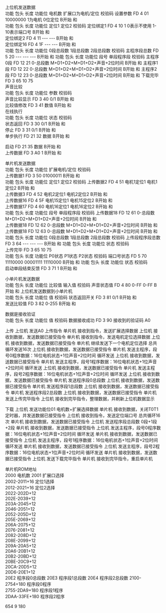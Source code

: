 上位机发送数据							
功能	包头	长度	功能位	电机数	扩展口为电机/定位	校验码	
设置参数	FD	4	01		10000000 1为电机 0位定位	B开始 和	
功能	包头	长度	功能位	定位1	定位2	校验码	
定位绑定1	FD	4	10	1	0表示不使用 1-10表示端口号	B开始 和	
定位绑定2	FD	4	11	---	---	B开始 和	
定位绑定16	FD	4	1F	---	---	B开始 和	
功能	包头	长度	功能位	0段总段数	1段总段数	2段总段数	校验码
主程序段总数	FD	5	20	---	---	---	B开始 和
功能	包头	长度	功能位	段号	单段程序段		校验码
主程序0段	FD	12	21	0-总段数	M+D1+D2+M+D1+D2+声音+2位时间		B开始 和
主程序1段	FD	12	22	0-总段数	M+D1+D2+M+D1+D2+声音+2位时间		B开始 和
主程序2段	FD	12	23	0-总段数	M+D1+D2+M+D1+D2+声音+2位时间		B开始 和
下载完毕	FD	3	65	10	75		
声音比较							
功能	包头	长度	功能位	参数	校验码		
声音比较显示	FD	3	40	0/1	B开始 和		
比较值修改	FD	3	41	数值	B开始 和		
在线执行							
功能	包头	长度	功能位	状态	校验码		
状态返回	FD	3	30	0/1	B开始 和		
停止	FD	3	31	0/1	B开始 和		
单步执行	FD	21	32	数据	B开始 和		
							
启动	FD	21	35	数据	B开始 和		
上传数据	FD	3	A0	1	B开始 和		

单片机发送数据							
功能	包头	长度	功能位	扩展电机/定位	校验码		
上传数据1	FD	3	50	01000011	B开始 和		
功能	包头	长度	功能位	定位1	定位2	校验码	
上传数据2	FD	4	51	电机1定位1	电机1定位2	B开始 和	
上传数据3	FD	4	52	电机2定位1	电机2定位2	B开始 和	
上传数据16	FD	4	5F	电机15定位1	电机15定位2	B开始 和	
上传数据17	FD	4	60	电机16定位1	电机16定位2	B开始 和	
功能	包头	长度	功能位	段号	单段程序段	校验码	
上传数据18	FD	12	61	0-总段数	M+D1+D2+M+D1+D2+声音+2位时间	B开始 和	
上传数据18	FD	12	62	0-总段数	M+D1+D2+M+D1+D2+声音+2位时间	B开始 和	
上传数据18	FD	12	63	0-总段数	M+D1+D2+M+D1+D2+声音+2位时间	B开始 和	
功能	包头	长度	功能位	0段总段数	1段总段数	2段总段数	校验码
上传段程序段总数	FD	3	64	---	---	---	B开始 和
功能	包头	长度	功能位	状态	校验码		
上传完毕	FD	3	65	10	75		
功能	包头	长度	功能位	P0状态	P1状态	P2状态	校验码
端口号状态	FD	5	70	11110000	00001111	11110000	B开始 和
功能	包头	长度	功能位	状态	校验码		
启动单段结束反馈	FD	3	71	1	B开始 和		

小单片机发送数据						
功能	包头	长度	功能位	比较值	输入值	校验码
声音状态值	FD	4	80	0-FF	0-FF	B开始 和
上位机发送数据到小单片机						
功能	包头	长度	功能位	值	校验码	
状态返回开关	FD	3	81	0/1	B开始 和	
发送比较值	FD	3	82	0-255	B开始 和	
						
数据是接收验证						
功能	包头	长度	功能位	值	校验码	
数据接收成功	FD	3	90	接收到的验证码	A0	

上传	上位机	发送A0 上传指令
	单片机	接收到指令，发送扩展选择数据
	上位机	接收到数据，发送数据已接受指令
	单片机	接收到指令，发送电机定位选择数据
	上位机	接收到数据，发送数据已接受指令
	单片机	继续发送下一个电机定位选择   总共循环发送16次
	上位机	接收到数据，发送数据已接受指令
	单片机	发送主程序，段号0程序数据：16位电机状态+1位声音+2位时间 循环发送
	上位机	接收到数据，发送数据已接受指令
	单片机	发送主程序，段号1程序数据：16位电机状态+1位声音+2位时间 循环发送
	上位机	接收到数据，发送数据已接受指令
	单片机	发送主程序，段号2程序数据：16位电机状态+1位声音+2位时间 循环发送
	上位机	接收到数据，发送数据已接受指令
	单片机	发送程序段0总段数
	上位机	接收到数据，发送数据已接受指令
	单片机	发送程序段1总段数
	上位机	接收到数据，发送数据已接受指令
	单片机	发送程序段2总段数
	上位机	接收到数据，发送数据已接受指令
	单片机	发送上传完毕指令
	上位机	接收到完毕指令，整理数据，并刷新上位机数据显示
		
下载	上位机	发送功能位01 电机数+扩展选择数据
	单片机	接收到数据，关闭T0T1定时器，并发送数据已接受指令
	上位机	接收到指令，发送定位端口号 总共循环16次
	单片机	接收到数据，发送数据已接受指令
	上位机	发送程序段总段数 0段+1段+2段
	单片机	接收到数据，发送数据已接受指令
	上位机	发送主程序，段号0程序数据：16位电机状态+1位声音+2位时间 循环发送
	单片机	接收到数据，发送数据已接受指令
	上位机	发送主程序，段号1程序数据：16位电机状态+1位声音+2位时间 循环发送
	单片机	接收到数据，发送数据已接受指令
	上位机	发送主程序，段号2程序数据：16位电机状态+1位声音+2位时间 循环发送
	单片机	接收到数据，发送数据已接受指令
	上位机	发送下载完毕指令
	单片机	接收到完毕指令，重启单片机
		
单片机ROM地址		
2000	电机数	
2001	扩展口选择	
2002-2011+16	定位1选择	
2012-2021+16	定位2选择	
2022-202D+12		
202E-2039+12		
203A-2045+12		
2046-2051+12		
2052-205D+12		
205E-2069+12		
206A-2075+12		
2076-2081+12		
2082-208D+12		
208E-2099+12		
209A-20A5+12		
20A6-20B1+12		
20B2-20BD+12		
20BE-20C9+12		
20CA-20D5+12		
20D6-20E1+12		
20E2	程序段0总段数	
20E3	程序段1总段数	
20E4	程序段2总段数	
2100-2754+180	程序段0程序	
2755-2DA9+180	程序段1程序	
2DAA-33FE+180	程序段2程序	

654
9
180
